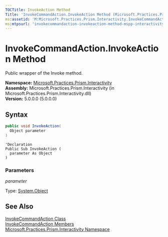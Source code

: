 ```yaml
---
TOCTitle: InvokeAction Method
Title: 'InvokeCommandAction.InvokeAction Method (Microsoft.Practices.Prism.Interactivity)'
ms:assetid: 'M:Microsoft.Practices.Prism.Interactivity.InvokeCommandAction.InvokeAction(System.Object)'
ms:mtpsurl: 'invokecommandaction-invokeaction-method-mspp-interactivity.md'
---
```



# InvokeCommandAction.InvokeAction Method

Public wrapper of the Invoke method.

**Namespace:** [Microsoft.Practices.Prism.Interactivity](/patterns-practices/reference/mspp-interactivity-namespace)  
**Assembly:** Microsoft.Practices.Prism.Interactivity (in Microsoft.Practices.Prism.Interactivity.dll)  
**Version:** 5.0.0.0 (5.0.0.0)

## Syntax

  ```C#
public void InvokeAction(
	Object parameter
)
```
  
  ```VB
'Declaration
Public Sub InvokeAction ( 
	parameter As Object
)
```

### Parameters

*parameter*

Type: [System.Object](http://msdn.microsoft.com/en-us/library/e5kfa45b)

## See Also

[InvokeCommandAction Class](/patterns-practices/reference/invokecommandaction-class-mspp-interactivity)  
[InvokeCommandAction Members](/patterns-practices/reference/invokecommandaction-members-mspp-interactivity)  
[Microsoft.Practices.Prism.Interactivity Namespace](/patterns-practices/reference/mspp-interactivity-namespace)